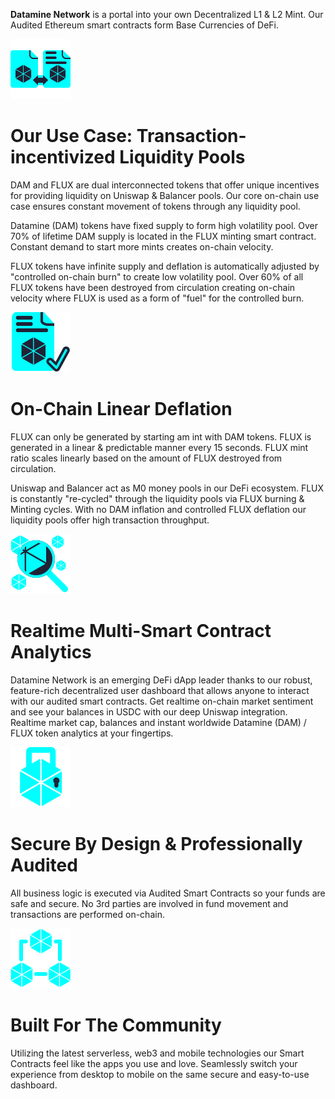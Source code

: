 **Datamine Network** is a portal into your own Decentralized L1 & L2 Mint. Our Audited Ethereum smart contracts form Base Currencies of DeFi.

![Our Use Case: Transaction-incentivized Liquidity Pools](../helpArticles/assets/images/svgs/synergy.svg#_className=rightIcon)
# Our Use Case: Transaction-incentivized Liquidity Pools
DAM and FLUX are dual interconnected tokens that offer unique incentives for providing liquidity on Uniswap & Balancer pools. Our core on-chain use case ensures constant movement of tokens through any liquidity pool.

Datamine (DAM) tokens have fixed supply to form high volatility pool. Over 70% of lifetime DAM supply is located in the FLUX minting smart contract. Constant demand to start more mints creates on-chain velocity.

FLUX tokens have infinite supply and deflation is automatically adjusted by "controlled on-chain burn" to create low volatility pool. Over 60% of all FLUX tokens have been destroyed from circulation creating on-chain velocity where FLUX is used as a form of "fuel" for the controlled burn.

![On-Chain Linear Deflation](../helpArticles/assets/images/svgs/smartContract.svg#_className=rightIcon)
# On-Chain Linear Deflation
FLUX can only be generated by starting am int with DAM tokens. FLUX is generated in a linear & predictable manner every 15 seconds. FLUX mint ratio scales linearly based on the amount of FLUX destroyed from circulation.

Uniswap and Balancer act as M0 money pools in our DeFi ecosystem. FLUX is constantly "re-cycled" through the liquidity pools via FLUX burning & Minting cycles.
With no DAM inflation and controlled FLUX deflation our liquidity pools offer high transaction throughput.

![Realtime Multi-Smart Contract Analytics](../helpArticles/assets/images/svgs/analytics.svg#_className=rightIcon)
# Realtime Multi-Smart Contract Analytics
Datamine Network is an emerging DeFi dApp leader thanks to our robust, feature-rich decentralized user dashboard that allows anyone to interact with our audited smart contracts.
Get realtime on-chain market sentiment and see your balances in USDC with our deep Uniswap integration.
Realtime market cap, balances and instant worldwide Datamine (DAM) / FLUX token analytics at your fingertips.

![Secure By Design & Professionally Audited](../helpArticles/assets/images/svgs/lock.svg#_className=rightIcon)
# Secure By Design & Professionally Audited
All business logic is executed via Audited Smart Contracts so your funds are safe and secure. No 3rd parties are involved in fund movement and transactions are performed on-chain.

![Built For The Community](../helpArticles/assets/images/svgs/community.svg#_className=rightIcon)
# Built For The Community
Utilizing the latest serverless, web3 and mobile technologies our Smart Contracts feel like the apps you use and love. Seamlessly switch your experience from desktop to mobile on the same secure and easy-to-use dashboard.